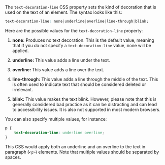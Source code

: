 The `text-decoration-line` CSS property sets the kind of decoration that is used on the text of an element. The syntax looks like this:

```css
text-decoration-line: none|underline|overline|line-through|blink;
```

Here are the possible values for the `text-decoration-line` property:

1. **none:** Produces no text decoration. This is the default value, meaning that if you do not specify a `text-decoration-line` value, none will be applied.

2. **underline:** This value adds a line under the text.

3. **overline:** This value adds a line over the text.

4. **line-through:** This value adds a line through the middle of the text. This is often used to indicate text that should be considered deleted or irrelevant.

5. **blink:** This value makes the text blink. However, please note that this is generally considered bad practice as it can be distracting and can lead to accessibility issues. It is also not supported in most modern browsers.

You can also specify multiple values, for instance:

```css
p {
    text-decoration-line: underline overline;
}
```

This CSS would apply both an underline and an overline to the text in paragraph (`<p>`) elements. Note that multiple values should be separated by spaces.